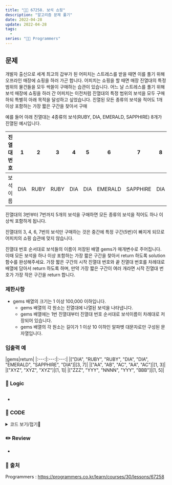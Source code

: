 ```yaml
---
title: "👩‍💻 67258. 보석 쇼핑"
description: "알고리즘 문제 풀기"
date: 2022-04-28
update: 2022-04-28
tags:
  - 
series: "👩‍💻 Programmers"
---
```


## 문제
개발자 출신으로 세계 최고의 갑부가 된 어피치는 스트레스를 받을 때면 이를 풀기 위해 오프라인 매장에 쇼핑을 하러 가곤 합니다.
어피치는 쇼핑을 할 때면 매장 진열대의 특정 범위의 물건들을 모두 싹쓸이 구매하는 습관이 있습니다.
어느 날 스트레스를 풀기 위해 보석 매장에 쇼핑을 하러 간 어피치는 이전처럼 진열대의 특정 범위의 보석을 모두 구매하되 특별히 아래 목적을 달성하고 싶었습니다.
진열된 모든 종류의 보석을 적어도 1개 이상 포함하는 가장 짧은 구간을 찾아서 구매

예를 들어 아래 진열대는 4종류의 보석(RUBY, DIA, EMERALD, SAPPHIRE) 8개가 진열된 예시입니다.

|진열대 번호|1|2|3|4|5|6|7|8|
|:---:|:---:|:---:|:---:|:---:|:---:|:---:|:---:|:---:|
|보석 이름|DIA|RUBY|RUBY|DIA|DIA|EMERALD|SAPPHIRE|DIA|

진열대의 3번부터 7번까지 5개의 보석을 구매하면 모든 종류의 보석을 적어도 하나 이상씩 포함하게 됩니다.

진열대의 3, 4, 6, 7번의 보석만 구매하는 것은 중간에 특정 구간(5번)이 빠지게 되므로 어피치의 쇼핑 습관에 맞지 않습니다.

진열대 번호 순서대로 보석들의 이름이 저장된 배열 gems가 매개변수로 주어집니다. 이때 모든 보석을 하나 이상 포함하는 가장 짧은 구간을 찾아서 return 하도록 solution 함수를 완성해주세요.
가장 짧은 구간의 시작 진열대 번호와 끝 진열대 번호를 차례대로 배열에 담아서 return 하도록 하며, 만약 가장 짧은 구간이 여러 개라면 시작 진열대 번호가 가장 작은 구간을 return 합니다.

### 제한사항
- gems 배열의 크기는 1 이상 100,000 이하입니다.
  - gems 배열의 각 원소는 진열대에 나열된 보석을 나타냅니다.
  - gems 배열에는 1번 진열대부터 진열대 번호 순서대로 보석이름이 차례대로 저장되어 있습니다.
  - gems 배열의 각 원소는 길이가 1 이상 10 이하인 알파벳 대문자로만 구성된 문자열입니다.

### 입출력 예
|gems|return|
|:---:|:---:|:---:|
|["DIA", "RUBY", "RUBY", "DIA", "DIA", "EMERALD", "SAPPHIRE", "DIA"]|[3, 7]|
|["AA", "AB", "AC", "AA", "AC"]|[1, 3]|
|["XYZ", "XYZ", "XYZ"]|[1, 1]|
|["ZZZ", "YYY", "NNNN", "YYY", "BBB"]|[1, 5]|



### 📍 **Logic**

```java

```

- 

### 📄 **CODE**

<details>
  <summary>코드 보기/접기💫</summary>
    <div markdown="1">

	import java.util.*;

    class Solution {
        long answer = 0;
        ArrayList<Long> nums = new ArrayList<>();
        ArrayList<Character> perm = new ArrayList<>();
        StringBuilder operands = new StringBuilder();
        
        public long solution(String expression) {
            StringBuilder tmp = new StringBuilder();
            
            for (int i = 0; i < expression.length(); i++) {
                char ch = expression.charAt(i);
                if (48 <= ch && ch <= 57) tmp.append(ch); 
                else {
                    nums.add((long) Integer.parseInt(String.valueOf(tmp)));
                    if (!perm.contains(ch)) perm.add(ch);
                    operands.append(ch);
                    tmp.delete(0, tmp.length());
                }
            }
            nums.add((long) Integer.parseInt(String.valueOf(tmp)));
            
            // 순열 생성
            makePerm(0, perm.size(), perm.size());
            
            return answer;
        }
        
        private void makePerm(int depth, int n, int r) {
            if (depth == r) {
                compute(n);
                return;
            }

            for (int i = depth; i < n; i++) {
                Collections.swap(perm, depth, i);
                makePerm(depth + 1, n, r);
                Collections.swap(perm, depth, i);
            }
        }
        
        private void compute(int n) {
            ArrayList<Long> numbers = new ArrayList<>(nums);
            // 연산자 임시 배열이 필요
            // string은 각 문자별 위치 조회가 가능하지만, 요소 삭제가 안됨
            // arrayList는 요소 삭제가 용이하지만, 위치 조회가 안됨
            StringBuilder tmpOps = new StringBuilder(operands);

            for (char p : perm) {
                int idx = tmpOps.indexOf(String.valueOf(p));
                while(idx != -1) {
                    long n1 = numbers.get(idx);
                    long n2 = numbers.get(idx+1);

                    numbers.set(idx, calculator(n1,n2,p));
                    numbers.remove(idx+1);
                    tmpOps.deleteCharAt(idx);

                    idx = tmpOps.indexOf(String.valueOf(p));
                }
            }

            long sum = Math.abs(numbers.get(0));
            if (answer < sum) answer = sum;
        }
        
        private long calculator(long n1, long n2, char op) {
            return switch (op) {
                case '-' -> n1 - n2;
                case '+' -> n1 + n2;
                case '*' -> n1 * n2;
                default -> 0;
            };
        }
    }
  	</div>
</details>

### ✏️ **Review**
- 

### 📕 출처
Programmers : https://programmers.co.kr/learn/courses/30/lessons/67258